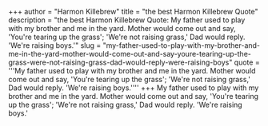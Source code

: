 +++
author = "Harmon Killebrew"
title = "the best Harmon Killebrew Quote"
description = "the best Harmon Killebrew Quote: My father used to play with my brother and me in the yard. Mother would come out and say, 'You're tearing up the grass'; 'We're not raising grass,' Dad would reply. 'We're raising boys.'"
slug = "my-father-used-to-play-with-my-brother-and-me-in-the-yard-mother-would-come-out-and-say-youre-tearing-up-the-grass-were-not-raising-grass-dad-would-reply-were-raising-boys"
quote = '''My father used to play with my brother and me in the yard. Mother would come out and say, 'You're tearing up the grass'; 'We're not raising grass,' Dad would reply. 'We're raising boys.''''
+++
My father used to play with my brother and me in the yard. Mother would come out and say, 'You're tearing up the grass'; 'We're not raising grass,' Dad would reply. 'We're raising boys.'
